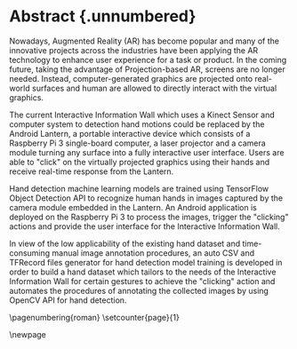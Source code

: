# Abstract {.unnumbered}

<!-- This is the abstract -->

Nowadays, Augmented Reality (AR) has become popular and many of the innovative projects across the industries have been applying the AR technology to enhance user experience for a task or product. In the coming future, taking the advantage of Projection-based AR, screens are no longer needed. Instead, computer-generated graphics are projected onto real-world surfaces and human are allowed to directly interact with the virtual graphics.

The current Interactive Information Wall which uses a Kinect Sensor and computer system to detection hand motions could be replaced by the Android Lantern, a portable interactive device which consists of a Raspberry Pi 3 single-board computer, a laser projector and a camera module turning any surface into a fully interactive user interface. Users are able to "click" on the virtually projected graphics using their hands and receive real-time response from the Lantern.

Hand detection machine learning models are trained using TensorFlow Object Detection API to recognize human hands in images captured by the camera module embedded in the Lantern. An Android application is deployed on the Raspberry Pi 3 to process the images, trigger the "clicking" actions and provide the user interface for the Interactive Information Wall.

In view of the low applicability of the existing hand dataset and time-consuming manual image annotation procedures, an auto CSV and TFRecord files generator for hand detection model training is developed in order to build a hand dataset which tailors to the needs of the Interactive Information Wall for certain gestures to achieve the "clicking" action and automates the procedures of annotating the collected images by using OpenCV API for hand detection.

\pagenumbering{roman}
\setcounter{page}{1}

\newpage
